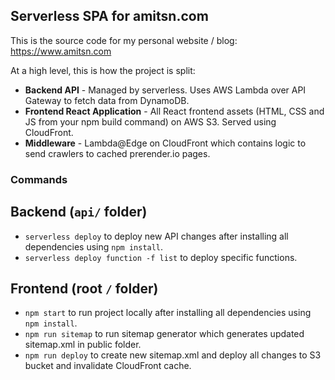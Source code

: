 ## Serverless SPA for amitsn.com
This is the source code for my personal website / blog: https://www.amitsn.com

At a high level, this is how the project is split:
* **Backend API** - Managed by serverless. Uses AWS Lambda over API Gateway to fetch data from DynamoDB.
* **Frontend React Application** - All React frontend assets (HTML, CSS and JS from your npm build command) on AWS S3. Served using CloudFront.
* **Middleware** - Lambda@Edge on CloudFront which contains logic to send crawlers to cached prerender.io pages.

### Commands
## Backend (`api/` folder)
* `serverless deploy` to deploy new API changes after installing all dependencies using `npm install`.
* `serverless deploy function -f list` to deploy specific functions.

## Frontend (root `/` folder)
* `npm start` to run project locally after installing all dependencies using `npm install`.
* `npm run sitemap` to run sitemap generator which generates updated sitemap.xml in public folder.
* `npm run deploy` to create new sitemap.xml and deploy all changes to S3 bucket and invalidate CloudFront cache.
